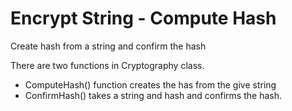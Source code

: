 # Encrypt String - Compute Hash

Create hash from a string and confirm the hash

There are two functions in Cryptography class. 

- ComputeHash() function creates the has from the give string
- ConfirmHash() takes a string and hash and confirms the hash.


